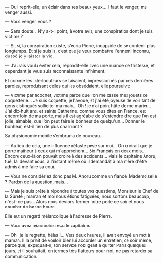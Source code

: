 — Oui, reprit-elle, un éclair dans ses beaux yeux... Il faut le venger, me venger aussi.

— Vous venger, vous ?

— Sans doute... N’y a-t-il point, à votre avis, une conspiration dont je suis victime ?

— Si, si, la conspiration existe, s'écria Pierre, incapable de se contenir plus longtemps. Et si je suis là, c’est que je veux combattre l'ennemi inconnu, dussé-je y laisser la vie.

— J’aurais voulu éviter cela, répondit-elle avec une nuance de tristesse,
et cependant je vous suis reconnaissante inﬁniment.

Et comme les interlocuteurs se taisaient, impressionnés par ces dernières
paroles, reproduisant celles qui les obsédaient, elle poursuivit: 

— Victime par ricochet, victime parce que l'on me casse mes jouets de
coquetterie... Je suis coquette, je l'avoue, et j'ai été joyeuse de voir tant de gens distingués solliciter ma main... Oh ! je n’ai point hâte de me marier... J‘ai dix-huit ans, et sainte Catherine, comme vous dites en France, est encore loin de ma porte, mais il est agréable de s'entendre dire que l’on est jolie, aimable, que l‘on peut faire le bonheur de quelqu'un... Donner le bonheur, est-il rien de plus charmant ?

Sa physionomie mobile s’embruma de nouveau.

— Au lieu de cela, une inﬂuence néfaste pèse sur moi... On croirait que je porte malheur à ceux qui m'approchent... Six Français en deux mois...
Encore ceux-là on pouvait croire à des accidents... Mais le capitaine Anoru,
tué, là, devant nous, à l'instant même où il demandait à ma mère d'être
admis à me faire sa cour.

— Vous ne considériez donc pas M. Anoru comme un ﬁancé, Mademoiselle ?
Pardon de la question, mais...

— Mais je suis prête à répondre à toutes vos questions, Monsieur le Chef de
la Sûreté ; maman et moi nous étions fatiguées, nous sortons beaucoup, n'est-
ce pas... Alors nous devions fermer notre porte ce soir et nous coucher de
bonne heure.

Elle eut un regard mélancolique à l'adresse de Pierre.

— Vous avez néanmoins reçu le capitaine.

— Oh ! je le regrette, hélas !... Vers deux heures, il avait envoyé un mot à
maman. Il la priait de vouloir bien lui accorder un entretien, ce soir même,
parce que, expliquait-il, son service l'obligeait à quitter Paris quelques
jours, et il souhaitait, en termes très ﬂatteurs pour moi, ne pas retarder sa
communication.
